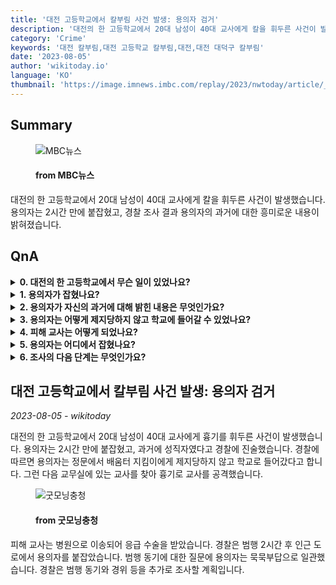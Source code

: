 ```yaml
---
title: '대전 고등학교에서 칼부림 사건 발생: 용의자 검거'
description: '대전의 한 고등학교에서 20대 남성이 40대 교사에게 칼을 휘두른 사건이 발생했습니다. 용의자는 2시간 만에 붙잡혔고, 경찰 조사 결과 용의자의 과거에 대한 흥미로운 내용이 밝혀졌습니다.'
category: 'Crime'
keywords: '대전 칼부림,대전 고등학교 칼부림,대전,대전 대덕구 칼부림'
date: '2023-08-05'
author: 'wikitoday.io'
language: 'KO'
thumbnail: 'https://image.imnews.imbc.com/replay/2023/nwtoday/article/__icsFiles/afieldfile/2023/08/05/today_20230805_071028_1_6_Large.jpg'
---
```


## Summary



<figure>
    <img src="https://image.imnews.imbc.com/replay/2023/nwtoday/article/__icsFiles/afieldfile/2023/08/05/today_20230805_071028_1_6_Large.jpg" alt="MBC뉴스" />
    <figcaption>
        <h4> from MBC뉴스</h4>
    </figcaption>
</figure>


대전의 한 고등학교에서 20대 남성이 40대 교사에게 칼을 휘두른 사건이 발생했습니다. 용의자는 2시간 만에 붙잡혔고, 경찰 조사 결과 용의자의 과거에 대한 흥미로운 내용이 밝혀졌습니다.


## QnA


<details>
    <summary><b>0. 대전의 한 고등학교에서 무슨 일이 있었나요?</b></summary>
    20대 남성이 40대 교사에게 칼을 휘두른 사건이 발생했습니다.
</details>

<details>
    <summary><b>1. 용의자가 잡혔나요?</b></summary>
    네, 경찰은 2시간 만에 용의자를 체포했습니다.
</details>

<details>
    <summary><b>2. 용의자가 자신의 과거에 대해 밝힌 내용은 무엇인가요?</b></summary>
    용의자는 경찰에 자신이 성직자였다고 진술했습니다.
</details>

<details>
    <summary><b>3. 용의자는 어떻게 제지당하지 않고 학교에 들어갈 수 있었나요?</b></summary>
    용의자는 정문에서 학습 경비원의 제지를 받지 않고 학교로 들어갔습니다.
</details>

<details>
    <summary><b>4. 피해 교사는 어떻게 되었나요?</b></summary>
    피해 교사는 병원으로 이송되어 응급 수술을 받았습니다.
</details>

<details>
    <summary><b>5. 용의자는 어디에서 잡혔나요?</b></summary>
    용의자는 범행 2시간 후 인근 도로에서 붙잡혔습니다.
</details>

<details>
    <summary><b>6. 조사의 다음 단계는 무엇인가요?</b></summary>
    경찰은 범행 동기와 경위 등을 추가로 조사할 계획입니다.
</details>



## 대전 고등학교에서 칼부림 사건 발생: 용의자 검거

_2023-08-05 - wikitoday_

대전의 한 고등학교에서 20대 남성이 40대 교사에게 흉기를 휘두른 사건이 발생했습니다. 용의자는 2시간 만에 붙잡혔고, 과거에 성직자였다고 경찰에 진술했습니다. 경찰에 따르면 용의자는 정문에서 배움터 지킴이에게 제지당하지 않고 학교로 들어갔다고 합니다. 그런 다음 교무실에 있는 교사를 찾아 흉기로 교사를 공격했습니다.


<figure>
    <img src="http://www.goodmorningcc.com/news/thumbnail/202308/293936_325538_1955_v150.jpg" alt="굿모닝충청" />
    <figcaption>
        <h4> from 굿모닝충청</h4>
    </figcaption>
</figure>


피해 교사는 병원으로 이송되어 응급 수술을 받았습니다. 경찰은 범행 2시간 후 인근 도로에서 용의자를 붙잡았습니다. 범행 동기에 대한 질문에 용의자는 묵묵부답으로 일관했습니다. 경찰은 범행 동기와 경위 등을 추가로 조사할 계획입니다.

